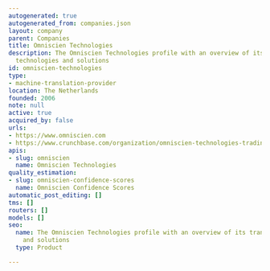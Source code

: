 ```yaml
---
autogenerated: true
autogenerated_from: companies.json
layout: company
parent: Companies
title: Omniscien Technologies
description: The Omniscien Technologies profile with an overview of its translation
  technologies and solutions
id: omniscien-technologies
type:
- machine-translation-provider
location: The Netherlands
founded: 2006
note: null
active: true
acquired_by: false
urls:
- https://www.omniscien.com
- https://www.crunchbase.com/organization/omniscien-technologies-trading
apis:
- slug: omniscien
  name: Omniscien Technologies
quality_estimation:
- slug: omniscien-confidence-scores
  name: Omniscien Confidence Scores
automatic_post_editing: []
tms: []
routers: []
models: []
seo:
  name: The Omniscien Technologies profile with an overview of its translation technologies
    and solutions
  type: Product

---
```


